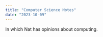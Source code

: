 ```yaml
---
title: "Computer Science Notes"
date: "2023-10-09"
---
```


In which Nat has opinions about computing.
